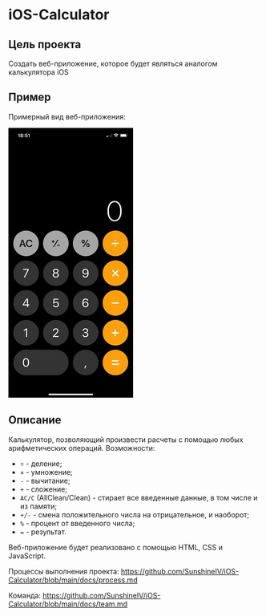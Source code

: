 # iOS-Calculator
## Цель проекта
Создать веб-приложение, которое будет являться аналогом калькулятора iOS

## Пример
Примерный вид веб-приложения:

![Image alt](https://github.com/SunshineIV/iOS-Calculator/raw/main/example.jpg)

## Описание
Калькулятор, позволяющий произвести расчеты с помощью любых арифметических операций.
Возможности:
- `÷` - деление;
- `×` - умножение;
- `-` - вычитание;
- `+` - сложение;
- `AC/C` (AllClean/Clean) - стирает все введенные данные, в том числе и из памяти;
- `+/-` - смена положительного числа на отрицательное, и наоборот;
- `%` - процент от введенного числа;
- `=` - результат.

Веб-приложение будет реализовано с помощью HTML, CSS и JavaScript.

Процессы выполнения проекта: https://github.com/SunshineIV/iOS-Calculator/blob/main/docs/process.md

Команда: https://github.com/SunshineIV/iOS-Calculator/blob/main/docs/team.md
